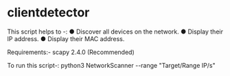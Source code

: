 # clientdetector
   This script helps to -:
● Discover all devices on the network.
● Display their IP address.
● Display their MAC address.

   Requirements:-
   scapy 2.4.0 (Recommended)
  
  To run this script-:
  python3 NetworkScanner --range "Target/Range IP/s"
